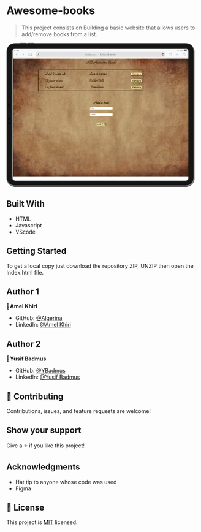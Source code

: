 # Awesome-books

> This project consists on Building a basic website that allows users to add/remove books from a list.

![screenshot](./img/Books.png)

## Built With

- HTML
- Javascript
- VScode


## Getting Started

To get a local copy just download the repository ZIP, UNZIP then open the Index.html file.

## Author 1

👤**Amel Khiri**

- GitHub: [@Algerina](https://github.com/Algerina)
- LinkedIn: [@Amel Khiri](https://linkedin.com/in/amel-khiri-qahwadji-37a550135)


## Author 2

👤**Yusif Badmus**

- GitHub: [@YBadmus](https://github.com/ybadmus)
- LinkedIn: [@Yusif Badmus](https://www.linkedin.com/in/ybadmus)



## 🤝 Contributing

Contributions, issues, and feature requests are welcome!

## Show your support

Give a ⭐️ if you like this project!

## Acknowledgments

- Hat tip to anyone whose code was used
- Figma

## 📝 License

This project is [MIT](./MIT.md) licensed.